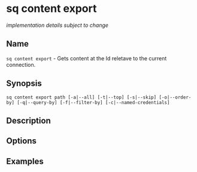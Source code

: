 # sq content export

*implementation details subject to change*

## Name

`sq content export` - Gets content at the Id reletave to the current connection.

## Synopsis

```cli
sq content export path [-a|--all] [-t|--top] [-s|--skip] [-o|--order-by] [-q|--query-by] [-f|--filter-by] [-c|--named-credentials]
```

## Description

## Options

## Examples
